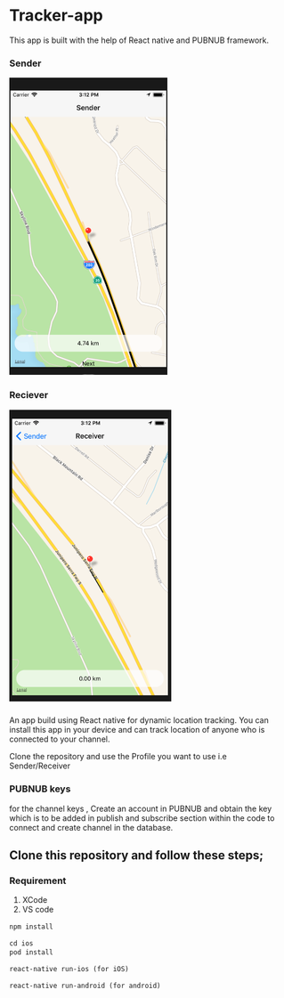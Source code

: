 # Tracker-app
This app is built with the help of React native and PUBNUB framework.
### Sender
![alt tag](./assets/sender.png)
### Reciever 
![alt tag](./assets/receiver.png)


###
An app build using React native for dynamic location tracking. You can install this app in your device and can track location of anyone who is connected to your channel.

Clone the repository and use the Profile you want to use i.e Sender/Receiver

### PUBNUB keys

for the channel keys , Create an account in PUBNUB and obtain the key which is to be added in publish and subscribe section within the code to connect and create channel in the database.

## Clone this repository and follow these steps;

### Requirement 
1. XCode 
2. VS code

```
npm install
```
 ```
 cd ios
 pod install 
 ```
```
react-native run-ios (for iOS)
```

```
react-native run-android (for android)
```
